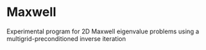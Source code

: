 # Maxwell
Experimental program for 2D Maxwell eigenvalue problems using a multigrid-preconditioned inverse iteration
